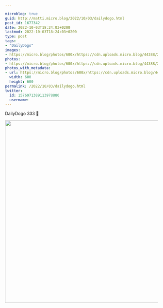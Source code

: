 ```yaml
---

microblog: true
guid: http://matti.micro.blog/2022/10/03/dailydogo.html
post_id: 1677342
date: 2022-10-03T18:24:03+0200
lastmod: 2022-10-03T18:24:03+0200
type: post
tags:
- "DailyDogo"
images:
- https://micro.blog/photos/600x/https://cdn.uploads.micro.blog/44388/2022/1821cc69da.jpg
photos:
- https://micro.blog/photos/600x/https://cdn.uploads.micro.blog/44388/2022/1821cc69da.jpg
photos_with_metadata:
- url: https://micro.blog/photos/600x/https://cdn.uploads.micro.blog/44388/2022/1821cc69da.jpg
  width: 600
  height: 600
permalink: /2022/10/03/dailydogo.html
twitter:
  id: 1576971389113978880
  username:
---
```

DailyDogo 333 🐶

<img src="/media/uploads/2022/1821cc69da.jpg" width="600" height="600" alt="" />
